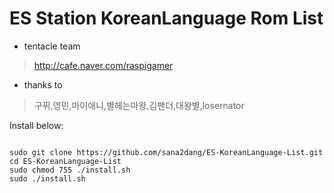 # ES Station KoreanLanguage Rom List

* tentacle team
> http://cafe.naver.com/raspigamer



* thanks to 
> 구퓌,영민,마이애니,별헤는마왕,김팬더,대왕별,losernator



Install below:

<pre><code>
sudo git clone https://github.com/sana2dang/ES-KoreanLanguage-List.git 
cd ES-KoreanLanguage-List
sudo chmod 755 ./install.sh
sudo ./install.sh
</code></pre>
